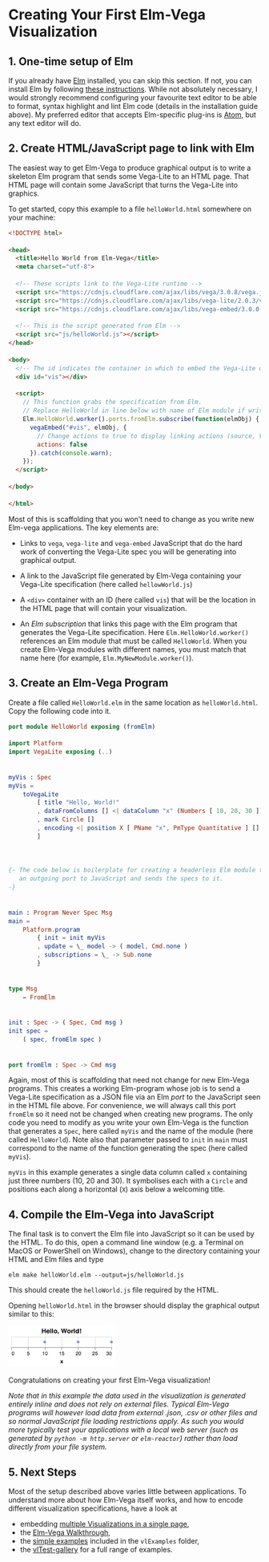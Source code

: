 # Creating Your First Elm-Vega Visualization

## 1. One-time setup of Elm

If you already have [Elm](http://elm-lang.org) installed, you can skip this section.
If not, you can install Elm by following [these instructions](https://guide.elm-lang.org/install.html).
While not absolutely necessary, I would strongly recommend configuring your favourite text editor to be able to format, syntax highlight and lint Elm code (details in the installation guide above).
My preferred editor that accepts Elm-specific plug-ins is [Atom](https://atom.io), but any text editor will do.

## 2. Create HTML/JavaScript page to link with Elm

The easiest way to get Elm-Vega to produce graphical output is to write a skeleton Elm program that sends some Vega-Lite to an HTML page.
That HTML page will contain some JavaScript that turns the Vega-Lite into graphics.

To get started, copy this example to a file `helloWorld.html` somewhere on your machine:

```html
<!DOCTYPE html>

<head>
  <title>Hello World from Elm-Vega</title>
  <meta charset="utf-8">

  <!-- These scripts link to the Vega-Lite runtime -->
  <script src="https://cdnjs.cloudflare.com/ajax/libs/vega/3.0.8/vega.js"></script>
  <script src="https://cdnjs.cloudflare.com/ajax/libs/vega-lite/2.0.3/vega-lite.js"></script>
  <script src="https://cdnjs.cloudflare.com/ajax/libs/vega-embed/3.0.0-rc7/vega-embed.js"></script>

  <!-- This is the script generated from Elm -->
  <script src="js/helloWorld.js"></script>
</head>

<body>
  <!-- The id indicates the container in which to embed the Vega-Lite output. -->
  <div id="vis"></div>

  <script>
    // This function grabs the specification from Elm.
    // Replace HelloWorld in line below with name of Elm module if write your own Elm module.
    Elm.HelloWorld.worker().ports.fromElm.subscribe(function(elmObj) {
      vegaEmbed("#vis", elmObj, {
        // Change actions to true to display linking actions (source, Vega-Lite editor and image output)
        actions: false
      }).catch(console.warn);
    });
  </script>

</body>

</html>
```

Most of this is scaffolding that you won't need to change as you write new Elm-vega applications.
The key elements are:

-   Links to `vega`, `vega-lite` and `vega-embed` JavaScript that do the hard work of converting the Vega-Lite spec you will be generating into graphical output.

-   A link to the JavaScript file generated by Elm-Vega containing your Vega-Lite specification (here called `hellowWorld.js`)

-   A `<div>` container with an ID (here called `vis`) that will be the location in the HTML page that will contain your visualization.

-   An _Elm subscription_ that links this page with the Elm program that generates the Vega-Lite specification.
    Here `Elm.HelloWorld.worker()` references an Elm module that must be called `HelloWorld`.
    When you create Elm-Vega modules with different names, you must match that name here (for example, `Elm.MyNewModule.worker()`).

## 3. Create an Elm-Vega Program

Create a file called `HelloWorld.elm` in the same location as `helloWorld.html`.
Copy the following code into it.

```elm
port module HelloWorld exposing (fromElm)

import Platform
import VegaLite exposing (..)


myVis : Spec
myVis =
    toVegaLite
        [ title "Hello, World!"
        , dataFromColumns [] <| dataColumn "x" (Numbers [ 10, 20, 30 ]) []
        , mark Circle []
        , encoding <| position X [ PName "x", PmType Quantitative ] []
        ]



{- The code below is boilerplate for creating a headerless Elm module that opens
   an outgoing port to JavaScript and sends the specs to it.
-}


main : Program Never Spec Msg
main =
    Platform.program
        { init = init myVis
        , update = \_ model -> ( model, Cmd.none )
        , subscriptions = \_ -> Sub.none
        }


type Msg
    = FromElm


init : Spec -> ( Spec, Cmd msg )
init spec =
    ( spec, fromElm spec )


port fromElm : Spec -> Cmd msg
```

Again, most of this is scaffolding that need not change for new Elm-Vega programs.
This creates a working Elm-program whose job is to send a Vega-Lite specification as a JSON file via an Elm _port_ to the JavaScript seen in the HTML file above.
For convenience, we will always call this port `fromElm` so it need not be changed when creating new programs.
The only code you need to modify as you write your own Elm-Vega is the function that generates a `Spec`, here called `myVis` and the name of the module (here called `HelloWorld`).
Note also that parameter passed to `init` in `main` must correspond to the name of the function generating the spec (here called `myVis`).

`myVis` in this example generates a single data column called `x` containing just three numbers (10, 20 and 30).
It symbolises each with a `Circle` and positions each along a horizontal (`X`) axis below a welcoming title.

## 4. Compile the Elm-Vega into JavaScript

The final task is to convert the Elm file into JavaScript so it can be used by the HTML.
To do this, open a command line window (e.g. a Terminal on MacOS or PowerShell on Windows), change to the directory containing your HTML and Elm files and type

    elm make helloWorld.elm --output=js/helloWorld.js

This should create the `helloWorld.js` file required by the HTML.

Opening `helloWorld.html` in the browser should display the graphical output similar to this:

![Hello, World! output](images/helloWorld.png)

Congratulations on creating your first Elm-Vega visualization!

_Note that in this example the data used in the visualization is generated entirely inline and does not rely on external files.
Typical Elm-Vega programs will however load data from external .json, .csv or other files and so normal JavaScript file loading restrictions apply.
As such you would more typically test your applications with a local web server (such as generated by `python -m http.server` or `elm-reactor`) rather than load directly from your file system._

## 5. Next Steps

Most of the setup described above varies little between applications.
To understand more about how Elm-Vega itself works, and how to encode different visualization specifications, have a look at

-   embedding [multiple Visualizations in a single page](../helloWorlds/README.md),
-   the [Elm-Vega Walkthrough](../walkthrough/README.md),
-   the [simple examples](../../vlExamples) included in the `vlExamples` folder,
-   the [vlTest-gallery](../../vlTest-gallery) for a full range of examples.
